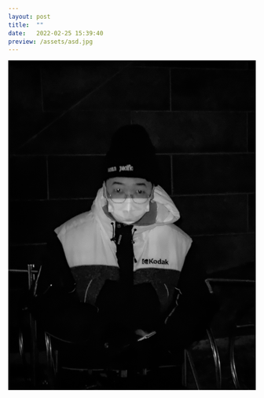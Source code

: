 ```yaml
---
layout: post
title:  ""
date:   2022-02-25 15:39:40
preview: /assets/asd.jpg
---
```


![Picture 1](/assets/asd.jpg)